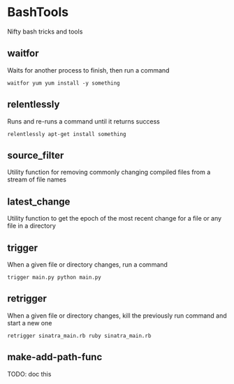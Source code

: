 BashTools
=========

Nifty bash tricks and tools

waitfor
---
Waits for another process to finish, then run a command

    waitfor yum yum install -y something

relentlessly
---
Runs and re-runs a command until it returns success

    relentlessly apt-get install something

source\_filter
---
Utility function for removing commonly changing compiled files from a stream of file names
    

latest\_change
---
Utility function to get the epoch of the most recent change for a file or any file in a directory

trigger
---
When a given file or directory changes, run a command

    trigger main.py python main.py

retrigger
---
When a given file or directory changes, kill the previously run command and start a new one

    retrigger sinatra_main.rb ruby sinatra_main.rb

make-add-path-func
---
TODO: doc this

